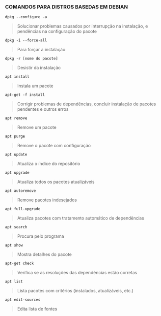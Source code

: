 ### COMANDOS PARA DISTROS BASEDAS EM DEBIAN

```dpkg --configure -a```                       
>Solucionar problemas causados por interrupção na instalação, e pendências na configuração do pacote
>
```dpkg -i --force-all```                       
>Para forçar a instalação
>
```dpkg -r [nome do pacote]```                  
>Desistir da instalação
>

```apt install```	        	           
> Instala um pacote

```apt-get -f install```
> Corrigir problemas de dependências, concluir instalação de pacotes pendentes e outros erros
> 
```apt remove```	        	           
> Remove um pacote
> 
```apt purge```	       	           
>Remove o pacote com configuração
>
```apt update```	                 
>Atualiza o índice do repositório
>
```apt upgrade```	                  
>Atualiza todos os pacotes atualizáveis
>
```apt autoremove```	          
>Remove pacotes indesejados
>
```apt full-upgrade```		   
>Atualiza pacotes com tratamento automático de dependências
>
```apt search```	               
>Procura pelo programa
>
```apt show```	                 
>Mostra detalhes do pacote
>
```apt-get check```              
>Verifica se as resoluções das dependências estão corretas
>
```apt list```	                                   
>Lista pacotes com critérios (instalados, atualizáveis, etc.)
>
```apt edit-sources```	                           
>Edita lista de fontes
